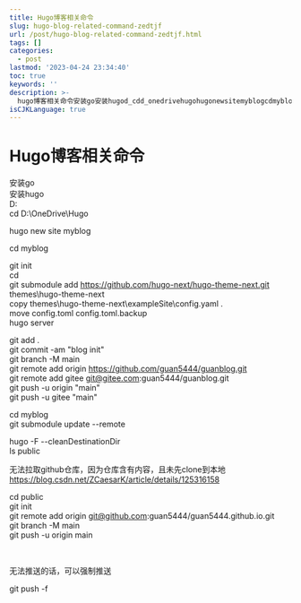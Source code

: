 ```yaml
---
title: Hugo博客相关命令
slug: hugo-blog-related-command-zedtjf
url: /post/hugo-blog-related-command-zedtjf.html
tags: []
categories:
  - post
lastmod: '2023-04-24 23:34:40'
toc: true
keywords: ''
description: >-
  hugo博客相关命令安装go安装hugod_cdd_onedrivehugohugonewsitemyblogcdmybloggitinitcdgitsubmoduleaddhttps_githubcomhugonexthugothemenextgitthemeshugothemenextcopythemeshugothemenextexamplesiteconfigyamlmoveconfigtomlconfigtomlbackuphugoservergitaddgitcommitamgitbranch
isCJKLanguage: true
---
```


# Hugo博客相关命令

安装go  
安装hugo  
D:  
cd D:\OneDrive\Hugo

hugo new site myblog

cd myblog

git init  
cd  
git submodule add https://github.com/hugo-next/hugo-theme-next.git themes\hugo-theme-next  
copy themes\hugo-theme-next\exampleSite\config.yaml .  
move config.toml config.toml.backup  
hugo server

git add .  
git commit -am "blog init"  
git branch -M main  
git remote add origin https://github.com/guan5444/guanblog.git  
git remote add gitee git@gitee.com:guan5444/guanblog.git  
git push -u origin "main"  
git push -u gitee "main"

cd myblog  
git submodule update --remote

hugo -F --cleanDestinationDir  
ls public

无法拉取github仓库，因为仓库含有内容，且未先clone到本地  
https://blog.csdn.net/ZCaesarK/article/details/125316158

cd public  
git init  
git remote add origin git@github.com:guan5444/guan5444.github.io.git  
git branch -M main  
git push -u origin main

‍

无法推送的话，可以强制推送

git push -f

‍

